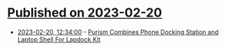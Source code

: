 # [Published on 2023-02-20](index.md)

* [2023-02-20, 12:34:00](https://mobile.slashdot.org/story/23/02/20/0518253/purism-combines-phone-docking-station-and-laptop-shell-for-lapdock-kit?utm_source=rss1.0mainlinkanon&utm_medium=feed) - [Purism Combines Phone Docking Station and Laptop Shell For Lapdock Kit](https://mobile.slashdot.org/story/23/02/20/0518253/purism-combines-phone-docking-station-and-laptop-shell-for-lapdock-kit?utm_source=rss1.0mainlinkanon&utm_medium=feed)
